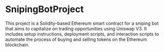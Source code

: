 # SnipingBotProject
This project is a Solidity-based Ethereum smart contract for a sniping bot that aims to capitalize on trading opportunities using Uniswap V3. It includes setup instructions, deployment scripts, and interaction scripts to automate the process of buying and selling tokens on the Ethereum blockchain.
